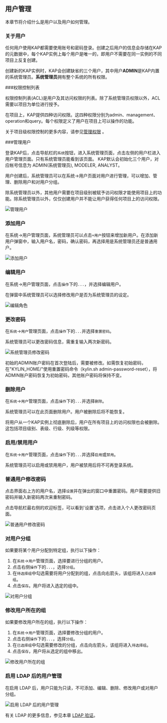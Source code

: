 ## 用户管理

本章节将介绍什么是用户以及用户如何管理。

### 关于用户

任何用户使用KAP都需要使用账号和密码登录。创建之后用户的信息会存储在KAP的元数据中，每个KAP实例上每个用户是唯一的，即用户不需要在同一实例的不同项目上反复创建。

创建新的KAP实例时，KAP会创建缺省的三个用户，其中用户**ADMIN**是KAP内置的系统管理员。**系统管理员**拥有整个系统的所有权限。

###权限控制列表

权限控制列表(ACL)是用户及其访问权限的列表。除了系统管理员权限以外，ACL需要以项目为单位进行授予。

在项目上，KAP提供四种访问权限。这四种权限分别为admin、management、operation和query。每个权限定义了用户在项目上可以操作的功能。

关于项目级权限控制的更多内容，请参见[管理权限](acl.cn.md) 。

###管理用户

登录KAP后，点击导航栏的`系统`按钮，进入系统管理页面，点击左侧的用户栏进入用户管理页面。只有系统管理员能看到该页面。
KAP默认会初始化三个用户，对应帐号信息为 ADMIN(系统管理员), MODELER, ANALYST。

用户创建后，系统管理员可以在系统->用户页面对用户进行管理，可以增加、管理、删除用户和对用户分组。

除系统管理员以外，其他用户需要在项目级别被赋予访问权限才能使用项目上的功能。除系统管理员以外，仅仅创建用户并不能让用户获得任何项目上的访问权限。

![管理用户](images/users/user_cn1.png)

### 添加用户
在系统->用户管理页面，系统管理员可以点击`+用户`按钮来增加新用户。在添加新用户弹窗中，输入用户名，密码，确认密码，再选择用是系统管理员还是普通用户。

![添加用户](images/users/user_2.cn.png)

### 编辑用户
在系统->用户管理页面，点击`操作`下的`...`，并选择编辑用户。

在弹窗中系统管理员可以选择修改用户是否为系统管理员的设定。

![编辑角色](images/users/user_3.cn.png)

### 更改密码
在`系统`->`用户`管理页面，点击`操作`下的`...`并选择`重置密码`。

系统管理员可以更改密码信息，需重复输入两次新密码。

![系统管理员修改密码](images/users/user_4.cn.png)

初始的ADMIN账户密码在首次登陆后，需要被修改。如需恢复初始密码，在"KYLIN_HOME/"使用重置密码命令（kylin.sh admin-password-reset），将ADMIN账户密码恢复为初始密码，其他账户密码将保持不变。

### 删除用户

在`系统`->`用户`管理页面，点击`操作`下的`...`并选择`删除`。

系统管理员可以在此页面删除用户。用户被删除后将不能恢复。

将用户从一个KAP实例上彻底删除后，用户在所有项目上的访问权限也会被删除。这包括项目级别、表级、行级、列级等权限。

### 启用/禁用用户

在`系统`->`用户`管理页面，点击`操作`下的`...`并选择`启用`或`禁用`。

系统管理员可以启用或禁用用户，用户被禁用后将不可再登录系统。

### 普通用户修改密码
点击界面右上方的用户名，选择`设置`并在弹出的窗口中重置密码。用户需要提供旧密码并输入新密码两次来重制密码。

点击导航栏最右侧的欢迎标签，可以看到'设置'选项，点击进入个人更改密码页面。

![普通用户修改密码](images/users/user_5.cn.png)

### 对用户分组

如果要将某个用户分配到特定组，执行以下操作：

1. 在`系统`->`用户`管理页面，选择要进行分组的用户。
2. 点击右侧`操作`下的`...`，选择`分组`。
3. 在`待选择组`中勾选需要将用户分配到的组，点击向右箭头，该组将进入`已选择组`。
4. 点击`保存`。用户将进入选定的组中。

![对用户分组](images/users/user_6.cn.png)

### 修改用户所在的组

如果要修改用户所在的组，执行以下操作：

1. 在`系统`->`用户`管理页面，选择要修改分组的用户。
2. 点击右侧`操作`下的`...`，选择`分组`。
3. 在`已选择组`中勾选需要修改的分组，点击向左箭头，该组将进入`待选择组`。
4. 点击`保存`，用户将从选定的组中移出。

![修改用户所在的组](images/users/user_7.cn.png)



### 启用 LDAP 后的用户管理

在启用 LDAP 后，用户只能为只读，不可添加、编辑、删除、修改用户或对用户分组。

![启用 LDAP 后的用户管理](images/users/user_8.cn.png)

有关 LDAP 的更多信息，参见本章 [LDAP 验证](security/ldap.cn.md)。



